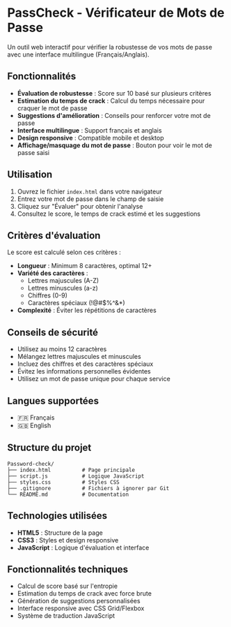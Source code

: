 # PassCheck - Vérificateur de Mots de Passe

Un outil web interactif pour vérifier la robustesse de vos mots de passe avec une interface multilingue (Français/Anglais).

## Fonctionnalités

- **Évaluation de robustesse** : Score sur 10 basé sur plusieurs critères
- **Estimation du temps de crack** : Calcul du temps nécessaire pour craquer le mot de passe
- **Suggestions d'amélioration** : Conseils pour renforcer votre mot de passe
- **Interface multilingue** : Support français et anglais
- **Design responsive** : Compatible mobile et desktop
- **Affichage/masquage du mot de passe** : Bouton pour voir le mot de passe saisi

## Utilisation

1. Ouvrez le fichier `index.html` dans votre navigateur
2. Entrez votre mot de passe dans le champ de saisie
3. Cliquez sur "Évaluer" pour obtenir l'analyse
4. Consultez le score, le temps de crack estimé et les suggestions

## Critères d'évaluation

Le score est calculé selon ces critères :
- **Longueur** : Minimum 8 caractères, optimal 12+
- **Variété des caractères** :
  - Lettres majuscules (A-Z)
  - Lettres minuscules (a-z)
  - Chiffres (0-9)
  - Caractères spéciaux (!@#$%^&*)
- **Complexité** : Éviter les répétitions de caractères

## Conseils de sécurité

- Utilisez au moins 12 caractères
- Mélangez lettres majuscules et minuscules
- Incluez des chiffres et des caractères spéciaux
- Évitez les informations personnelles évidentes
- Utilisez un mot de passe unique pour chaque service

## Langues supportées

- 🇫🇷 Français
- 🇬🇧 English

## Structure du projet

```
Password-check/
├── index.html          # Page principale
├── script.js           # Logique JavaScript
├── styles.css          # Styles CSS
├── .gitignore          # Fichiers à ignorer par Git
└── README.md           # Documentation
```

## Technologies utilisées

- **HTML5** : Structure de la page
- **CSS3** : Styles et design responsive
- **JavaScript** : Logique d'évaluation et interface

## Fonctionnalités techniques

- Calcul de score basé sur l'entropie
- Estimation du temps de crack avec force brute
- Génération de suggestions personnalisées
- Interface responsive avec CSS Grid/Flexbox
- Système de traduction JavaScript

